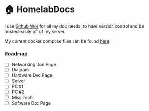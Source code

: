 # 🏠 HomelabDocs

I use [Github Wiki](https://github.com/reitenth/HomelabDocs/wiki) for all my doc needs, to have version control and be hosted easily off of my server. 

My current docker compose files can be found [here](https://github.com/reitenth/HomelabDocs/tree/main/docker).

### Roadmap

- [ ]  Networking Doc Page
  - [ ] Diagram
- [ ]  Hardware Doc Page
  - [ ] Server
  - [ ] PC #1
  - [ ] PC #2
  - [ ] Misc Tech
- [ ]  Software Doc Page
